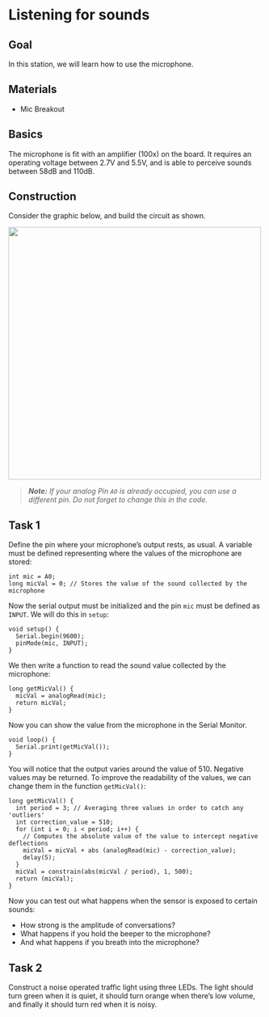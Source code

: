 # Listening for sounds

## Goal
In this station, we will learn how to use the microphone.

## Materials
* Mic Breakout

## Basics
The microphone is fit with an amplifier (100x) on the board.
It requires an operating voltage between 2.7V and 5.5V, and is able to perceive sounds between 58dB and 110dB.

## Construction
Consider the graphic below, and build the circuit as shown.

<img src="https://raw.githubusercontent.com/sensebox/resources/master/images/edu/aufbau_station_lauschangriff.png?raw=true" width="500"/>

> ***Note:*** *If your analog Pin `A0` is already occupied, you can use a different pin. Do not forget to change this in the code.*

## Task 1
Define the pin where your microphone’s output rests, as usual. A variable must be defined representing where the values ​​of the microphone are stored:

```arduino
int mic = A0;
long micVal = 0; // Stores the value of the sound collected by the microphone
```

Now the serial output must be initialized and the pin `mic` must be defined as `INPUT`. We will do this in `setup`:

```Arduino
void setup() {
  Serial.begin(9600);
  pinMode(mic, INPUT);
}
```

We then write a function to read the sound value collected by the microphone:


```arduino
long getMicVal() {
  micVal = analogRead(mic);
  return micVal;
}
```

Now you can show the value from the microphone in the Serial Monitor.

```arduino
void loop() {
  Serial.print(getMicVal());
}
```

You will notice that the output varies around the value of 510.
Negative values ​​may be returned.
To improve the readability of the values, we can change them in the function `getMicVal()`:

```arduino
long getMicVal() {
  int period = 3; // Averaging three values ​​in order to catch any 'outliers'
  int correction_value = 510;
  for (int i = 0; i < period; i++) {
    // Computes the absolute value of the value to intercept negative deflections
    micVal = micVal + abs (analogRead(mic) - correction_value);
    delay(5);
  }
  micVal = constrain(abs(micVal / period), 1, 500);
  return (micVal);
}
```

Now you can test out what happens when the sensor is exposed to certain sounds:

- How strong is the amplitude of conversations?
- What happens if you hold the beeper to the microphone?
- And what happens if you breath into the microphone?

## Task 2
Construct a noise operated traffic light using three LEDs.
The light should turn green when it is quiet, it should turn orange when there’s low volume, and finally it should turn red when it is noisy.
